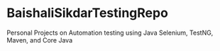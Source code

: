 # BaishaliSikdarTestingRepo
Personal Projects on Automation testing using Java Selenium, TestNG, Maven, and Core Java
